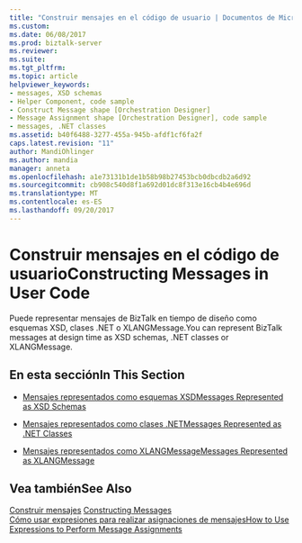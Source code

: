 ```yaml
---
title: "Construir mensajes en el código de usuario | Documentos de Microsoft"
ms.custom: 
ms.date: 06/08/2017
ms.prod: biztalk-server
ms.reviewer: 
ms.suite: 
ms.tgt_pltfrm: 
ms.topic: article
helpviewer_keywords:
- messages, XSD schemas
- Helper Component, code sample
- Construct Message shape [Orchestration Designer]
- Message Assignment shape [Orchestration Designer], code sample
- messages, .NET classes
ms.assetid: b40f6488-3277-455a-945b-afdf1cf6fa2f
caps.latest.revision: "11"
author: MandiOhlinger
ms.author: mandia
manager: anneta
ms.openlocfilehash: a1e73131b1de1b58b98b27453bcb0dbcdb2a6d92
ms.sourcegitcommit: cb908c540d8f1a692d01dc8f313e16cb4b4e696d
ms.translationtype: MT
ms.contentlocale: es-ES
ms.lasthandoff: 09/20/2017
---
```

# <a name="constructing-messages-in-user-code"></a><span data-ttu-id="037f1-102">Construir mensajes en el código de usuario</span><span class="sxs-lookup"><span data-stu-id="037f1-102">Constructing Messages in User Code</span></span>
<span data-ttu-id="037f1-103">Puede representar mensajes de BizTalk en tiempo de diseño como esquemas XSD, clases .NET o XLANGMessage.</span><span class="sxs-lookup"><span data-stu-id="037f1-103">You can represent BizTalk messages at design time as XSD schemas, .NET classes or XLANGMessage.</span></span>  
  
## <a name="in-this-section"></a><span data-ttu-id="037f1-104">En esta sección</span><span class="sxs-lookup"><span data-stu-id="037f1-104">In This Section</span></span>  
  
-   [<span data-ttu-id="037f1-105">Mensajes representados como esquemas XSD</span><span class="sxs-lookup"><span data-stu-id="037f1-105">Messages Represented as XSD Schemas</span></span>](../core/messages-represented-as-xsd-schemas.md)  
  
-   [<span data-ttu-id="037f1-106">Mensajes representados como clases .NET</span><span class="sxs-lookup"><span data-stu-id="037f1-106">Messages Represented as .NET Classes</span></span>](../core/messages-represented-as-net-classes.md)  
  
-   [<span data-ttu-id="037f1-107">Mensajes representados como XLANGMessage</span><span class="sxs-lookup"><span data-stu-id="037f1-107">Messages Represented as XLANGMessage</span></span>](../core/messages-represented-as-xlangmessage.md)  
  
## <a name="see-also"></a><span data-ttu-id="037f1-108">Vea también</span><span class="sxs-lookup"><span data-stu-id="037f1-108">See Also</span></span>  
 <span data-ttu-id="037f1-109">[Construir mensajes](../core/constructing-messages.md) </span><span class="sxs-lookup"><span data-stu-id="037f1-109">[Constructing Messages](../core/constructing-messages.md) </span></span>  
 [<span data-ttu-id="037f1-110">Cómo usar expresiones para realizar asignaciones de mensajes</span><span class="sxs-lookup"><span data-stu-id="037f1-110">How to Use Expressions to Perform Message Assignments</span></span>](../core/how-to-use-expressions-to-perform-message-assignments.md)
